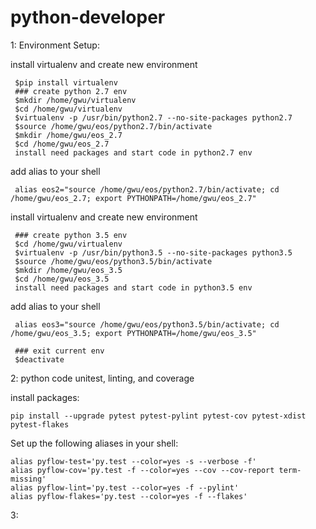 # python-developer

1: Environment Setup:

   install virtualenv and create new environment
   
     $pip install virtualenv
     ### create python 2.7 env
     $mkdir /home/gwu/virtualenv
     $cd /home/gwu/virtualenv
     $virtualenv -p /usr/bin/python2.7 --no-site-packages python2.7
     $source /home/gwu/eos/python2.7/bin/activate
     $mkdir /home/gwu/eos_2.7
     $cd /home/gwu/eos_2.7
     install need packages and start code in python2.7 env
     
   add alias to your shell
   
     alias eos2="source /home/gwu/eos/python2.7/bin/activate; cd /home/gwu/eos_2.7; export PYTHONPATH=/home/gwu/eos_2.7"
     
   
   install virtualenv and create new environment
     
     ### create python 3.5 env
     $cd /home/gwu/virtualenv
     $virtualenv -p /usr/bin/python3.5 --no-site-packages python3.5
     $source /home/gwu/eos/python3.5/bin/activate
     $mkdir /home/gwu/eos_3.5
     $cd /home/gwu/eos_3.5
     install need packages and start code in python3.5 env
   
   add alias to your shell
   
     alias eos3="source /home/gwu/eos/python3.5/bin/activate; cd /home/gwu/eos_3.5; export PYTHONPATH=/home/gwu/eos_3.5"
     
     ### exit current env
     $deactivate 
     


2: python code unitest, linting, and coverage 

   install packages:
   
    pip install --upgrade pytest pytest-pylint pytest-cov pytest-xdist pytest-flakes

   Set up the following aliases in your shell:
   
    alias pyflow-test='py.test --color=yes -s --verbose -f'
    alias pyflow-cov='py.test -f --color=yes --cov --cov-report term-missing'
    alias pyflow-lint='py.test --color=yes -f --pylint'
    alias pyflow-flakes='py.test --color=yes -f --flakes'
    
    
3:   